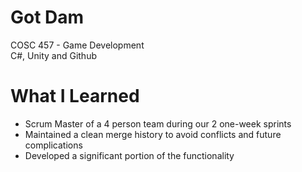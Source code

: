 # Got Dam
COSC 457 - Game Development <br/>
C#, Unity and Github

# What I Learned
* Scrum Master of a 4 person team during our 2 one-week sprints
* Maintained a clean merge history to avoid conflicts and future complications
* Developed a significant portion of the functionality
